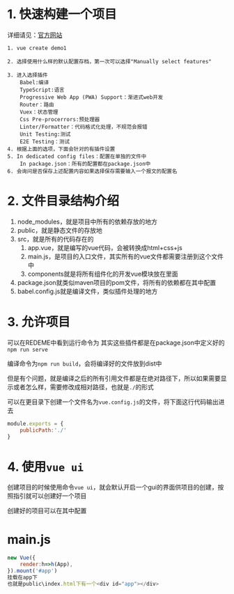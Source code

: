 # 1. 快速构建一个项目

详细请见：[官方网站](https://cli.vuejs.org/zh/guide/creating-a-project.html)

```node
1. vue create demo1

2. 选择使用什么样的默认配置存档，第一次可以选择"Manually select features"

3. 进入选择插件
    Babel:编译
    TypeScript:语言
    Progressive Web App (PWA) Support：渐进式web开发
    Router：路由
    Vuex：状态管理
    Css Pre-procerrors:预处理器
    Linter/Formatter：代码格式化处理，不规范会报错
    Unit Testing:测试
    E2E Testing：测试
4. 根据上面的选项，下面会针对的有插件设置
5. In dedicated config files：配置在单独的文件中
    In package.json：所有的配置都在package.json中
6. 会询问是否保存上述配置内容如果选择保存需要输入一个报文的配置名
```

# 2. 文件目录结构介绍

1. node_modules，就是项目中所有的依赖存放的地方
2. public，就是静态文件的存放地
3. src，就是所有的代码存在的
    1. app.vue，就是编写的vue代码，会被转换成html+css+js
    2. main.js，是项目的入口文件，其实所有的vue文件都需要注册到这个文件中
    3. components就是将所有组件化的开发vue模块放在里面
4. package.json就类似maven项目的pom文件，将所有的依赖都在其中配置
5. babel.config.js就是编译文件，类似插件处理的地方

# 3. 允许项目

可以在REDEME中看到运行命令为
其实这些插件都是在package.json中定义好的
`npm run serve`

编译命令为`npm run build`，会将编译好的文件放到dist中

但是有个问题，就是编译之后的所有引用文件都是在绝对路径下，所以如果需要显示或者怎么样，需要修改成相对路径，也就是`./`的形式

可以在更目录下创建一个文件名为`vue.config.js`的文件，将下面这行代码输出进去

```js
module.exports = {
    publicPath:'./'
}

```

# 4. 使用`vue ui`

创建项目的时候使用命令`vue ui`，就会默认开启一个gui的界面供项目的创建，按照指引就可以创建好一个项目

创建好的项目可以在其中配置
























# main.js
```js
new Vue({
    render:h=>h(App),
}).mount('#app')
挂载在app下
也就是public\index.html下有一个<div id="app"></div>
```
